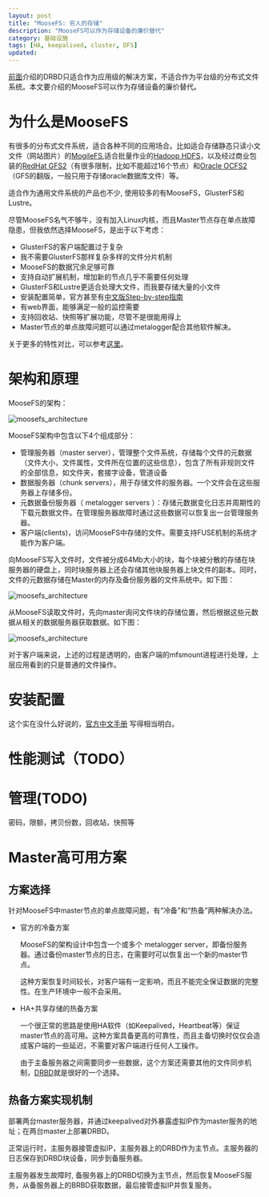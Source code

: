 ```yaml
---
layout: post
title: "MooseFS: 穷人的存储"
description: "MooseFS可以作为存储设备的廉价替代"
category: 基础设施
tags: [HA, keepalived, cluster, DFS]
updated:
---
```


[前面](/2013/07/17/ha_drbd.html)介绍的DRBD只适合作为应用级的解决方案，不适合作为平台级的分布式文件系统。本文要介绍的MooseFS可以作为存储设备的廉价替代。

# 为什么是MooseFS

有很多的分布式文件系统，适合各种不同的应用场合。比如适合存储静态只读小文文件（网站图片）的[MogileFS](https://github.com/mogilefs),适合批量作业的[Hadoop HDFS](http://hadoop.apache.org/)，以及经过商业包装的[RedHat GFS2](https://access.redhat.com/site/documentation/zh-CN/Red_Hat_Enterprise_Linux/6/html/Global_File_System_2/)（有很多限制，比如不能超过16个节点）和[Oracle OCFS2](https://oss.oracle.com/projects/ocfs2/)（GFS的翻版，一般只用于存储oracle数据库文件）等。

适合作为通用文件系统的产品也不少, 使用较多的有MooseFS，GlusterFS和Lustre。


尽管MooseFS名气不够牛，没有加入Linux内核，而且Master节点存在单点故障隐患，但我依然选择MooseFS，是出于以下考虑：

- GlusterFS的客户端配置过于复杂
- 我不需要GlusterFS那样复杂多样的文件分片机制
- MooseFS的数据冗余足够可靠
- 支持自动扩展机制，增加新的节点几乎不需要任何处理
- GlusterFS和Lustre更适合处理大文件，而我要存储大量的小文件
- 安装配置简单，官方甚至有[中文版Step-by-step指南](http://www.moosefs.org/tl_files/manpageszip/moosefs-step-by-step-tutorial-cn-v.1.1.pdf)
- 有web界面，能够满足一般的监控需要
- 支持回收站、快照等扩展功能，尽管不是很能用得上
- Master节点的单点故障问题可以通过metalogger配合其他软件解决。

关于更多的特性对比，可以参考[这里](http://blog.csdn.net/metaxen/article/details/7108958)。

# 架构和原理

MooseFS的架构：

![moosefs_architecture](/images/2013/moosefs/moosefs_architecture.png)

MooseFS架构中包含以下4个组成部分：

- 管理服务器（master server），管理整个文件系统，存储每个文件的元数据（文件大小，文件属性，文件所在位置的这些信息），包含了所有非规则文件的全部信息，如文件夹，套接字设备，管道设备
- 数据服务器（chunk servers），用于存储文件的服务器。一个文件会在这些服务器上存储多份。
- 元数据备份服务器（ metalogger servers ）：存储元数据变化日志并周期性的下载元数据文件。在管理服务器故障时通过这些数据可以恢复出一台管理服务器。
- 客户端(clients)，访问MooseFS中存储的文件。需要支持FUSE机制的系统才能作为客户端。

向MooseFS写入文件时，文件被分成64Mb大小的块，每个块被分散的存储在块服务器的硬盘上，同时块服务器上还会存储其他块服务器上块文件的副本。同时，文件的元数据存储在Master的内存及备份服务器的文件系统中。如下图：

![moosefs_architecture](/images/2013/moosefs/moosefs_write.png)

从MooseFS读取文件时，先向master询问文件块的存储位置，然后根据这些元数据从相关的数据服务器获取数据。如下图：

![moosefs_architecture](/images/2013/moosefs/moosefs_read.png)

对于客户端来说，上述的过程是透明的，由客户端的mfsmount进程进行处理，上层应用看到的只是普通的文件操作。

# 安装配置

这个实在没什么好说的，[官方中文手册](http://www.moosefs.org/tl_files/manpageszip/moosefs-step-by-step-tutorial-cn-v.1.1.pdf)
写得相当明白。


# 性能测试（TODO）

# 管理(TODO)

密码，限额，拷贝份数，回收站，快照等


# Master高可用方案

## 方案选择

针对MooseFS中master节点的单点故障问题，有“冷备”和“热备”两种解决办法。

- 官方的冷备方案

  MooseFS的架构设计中包含一个或多个 metalogger server，即备份服务器。通过备份master节点的日志，在需要时可以恢复出一个新的master节点。

  这种方案恢复时间较长，对客户端有一定影响，而且不能完全保证数据的完整性。在生产环境中一般不会采用。

- HA+共享存储的热备方案

  一个很正常的思路是使用HA软件（如Keepalived，Heartbeat等）保证master节点的高可用。这种方案具备更高的可靠性，而且主备切换时仅仅会造成客户端的一些延迟，不需要对客户端进行任何人工操作。

  由于主备服务器之间需要同步一些数据，这个方案还需要其他的文件同步机制，[DRBD](/2013/07/17/ha_drbd.html)就是很好的一个选择。

## 热备方案实现机制

部署两台master服务器，并通过keepalived对外暴露虚拟IP作为master服务的地址；在两台master上部署DRBD。

正常运行时，主服务器接管虚拟IP，主服务器上的DRBD作为主节点。主服务器的日志保存到DRBD块设备，同步到备服务器。

主服务器发生故障时, 备服务器上的DRBD切换为主节点，然后恢复MooseFS服务，从备服务器上的BRBD获取数据，最后接管虚拟IP并恢复服务。


